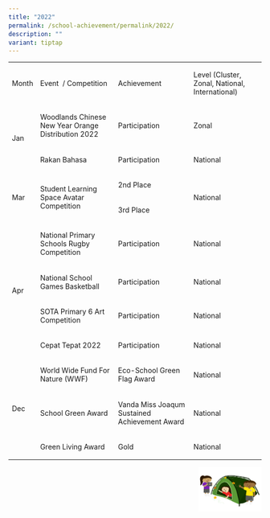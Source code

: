 ```yaml
---
title: "2022"
permalink: /school-achievement/permalink/2022/
description: ""
variant: tiptap
---
```

<table>
<tbody>
<tr>
<td rowspan="1" colspan="1">
<p>Month</p>
</td>
<td rowspan="1" colspan="1">
<p>Event&nbsp; / Competition&nbsp;</p>
</td>
<td rowspan="1" colspan="1">
<p>Achievement</p>
</td>
<td rowspan="1" colspan="1">
<p>Level (Cluster, Zonal, National, International)</p>
</td>
</tr>
<tr>
<td rowspan="2" colspan="1">
<p>Jan</p>
</td>
<td rowspan="1" colspan="1">
<p>Woodlands Chinese New Year Orange Distribution 2022</p>
</td>
<td rowspan="1" colspan="1">
<p>Participation</p>
</td>
<td rowspan="1" colspan="1">
<p>Zonal</p>
</td>
</tr>
<tr>
<td rowspan="1" colspan="1">
<p>Rakan Bahasa</p>
</td>
<td rowspan="1" colspan="1">
<p>Participation</p>
</td>
<td rowspan="1" colspan="1">
<p>National</p>
</td>
</tr>
<tr>
<td rowspan="2" colspan="1">
<p>Mar</p>
</td>
<td rowspan="2" colspan="1">
<p>Student Learning Space Avatar Competition</p>
</td>
<td rowspan="1" colspan="1">
<p>2nd Place</p>
</td>
<td rowspan="2" colspan="1">
<p>National</p>
</td>
</tr>
<tr>
<td rowspan="1" colspan="1">
<p>3rd Place</p>
</td>
</tr>
<tr>
<td rowspan="4" colspan="1">
<p>Apr</p>
</td>
<td rowspan="1" colspan="1">
<p>National Primary Schools Rugby Competition</p>
</td>
<td rowspan="1" colspan="1">
<p>Participation</p>
</td>
<td rowspan="1" colspan="1">
<p>National</p>
</td>
</tr>
<tr>
<td rowspan="1" colspan="1">
<p>National School Games Basketball</p>
</td>
<td rowspan="1" colspan="1">
<p>Participation</p>
</td>
<td rowspan="1" colspan="1">
<p>National</p>
</td>
</tr>
<tr>
<td rowspan="1" colspan="1">
<p>SOTA Primary 6 Art Competition</p>
</td>
<td rowspan="1" colspan="1">
<p>Participation</p>
</td>
<td rowspan="1" colspan="1">
<p>National</p>
</td>
</tr>
<tr>
<td rowspan="1" colspan="1">
<p>Cepat Tepat 2022</p>
</td>
<td rowspan="1" colspan="1">
<p>Participation</p>
</td>
<td rowspan="1" colspan="1">
<p>National</p>
</td>
</tr>
<tr>
<td rowspan="3" colspan="1">
<p>Dec</p>
</td>
<td rowspan="1" colspan="1">
<p>World Wide Fund For Nature (WWF)</p>
</td>
<td rowspan="1" colspan="1">
<p>Eco-School Green Flag Award</p>
</td>
<td rowspan="1" colspan="1">
<p>National</p>
</td>
</tr>
<tr>
<td rowspan="1" colspan="1">
<p>School Green Award</p>
</td>
<td rowspan="1" colspan="1">
<p>Vanda Miss Joaqum Sustained Achievement Award</p>
</td>
<td rowspan="1" colspan="1">
<p>National</p>
</td>
</tr>
<tr>
<td rowspan="1" colspan="1">
<p>Green Living Award</p>
</td>
<td rowspan="1" colspan="1">
<p>Gold</p>
</td>
<td rowspan="1" colspan="1">
<p>National</p>
</td>
</tr>
</tbody>
</table>
<div class="isomer-image-wrapper">
<img style="width:25%;float:right" height="auto" width="100%" src="/images/Small%20logo/gwps%20children%20(3).png">
</div>
<p></p>